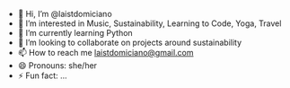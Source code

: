 - 👋 Hi, I’m @laistdomiciano
- 👀 I’m interested in Music, Sustainability, Learning to Code, Yoga, Travel
- 🌱 I’m currently learning Python
- 💞️ I’m looking to collaborate on projects around sustainability
- 📫 How to reach me laistdomiciano@gmail.com
- 😄 Pronouns: she/her
- ⚡ Fun fact: ...

<!---
laistdomiciano/laistdomiciano is a ✨ special ✨ repository because its `README.md` (this file) appears on your GitHub profile.
You can click the Preview link to take a look at your changes.
--->
